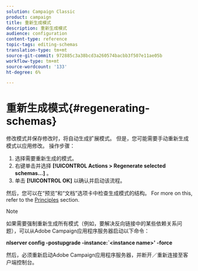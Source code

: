 ```yaml
---
solution: Campaign Classic
product: campaign
title: 重新生成模式
description: 重新生成模式
audience: configuration
content-type: reference
topic-tags: editing-schemas
translation-type: tm+mt
source-git-commit: 972885c3a38bcd3a260574bacbb3f507e11ae05b
workflow-type: tm+mt
source-wordcount: '133'
ht-degree: 6%

---
```



# 重新生成模式{#regenerating-schemas}

修改模式并保存修改时，将自动生成扩展模式。 但是，您可能需要手动重新生成模式以应用修改。 操作步骤：

1. 选择需要重新生成的模式。
1. 右键单击并选择 **[!UICONTROL Actions > Regenerate selected schemas...]** 。
1. 单击 **[!UICONTROL OK]** 以确认并启动该流程。

然后，您可以在“预览”和“文档”选项卡中检查生成模式的结构。 For more on this, refer to the [Principles](../../configuration/using/data-schemas.md#principles) section.

>[!NOTE]
>
>如果需要强制重新生成所有模式（例如，要解决反向链接中的某些依赖关系问题），可以从Adobe Campaign应用程序服务器启动以下命令：
>
>**nlserver config -postupgrade -instance:`&lt;instance name>&#39; -force**
>
>然后，必须重新启动Adobe Campaign应用程序服务器，并断开／重新连接至客户端控制台。
